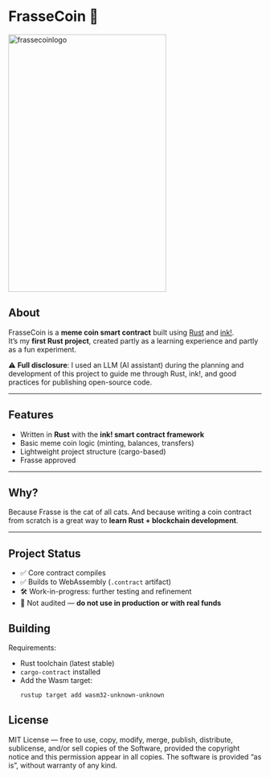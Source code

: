 # FrasseCoin 🐾


<img width="314" height="512" alt="frassecoinlogo" src="https://github.com/user-attachments/assets/bca7f6e7-ef17-4814-97e6-3182a44f3ec8" />

## About

FrasseCoin is a **meme coin smart contract** built using [Rust](https://www.rust-lang.org/) and [ink!](https://use.ink/).  
It’s my **first Rust project**, created partly as a learning experience and partly as a fun experiment.  

⚠️ **Full disclosure**: I used an LLM (AI assistant) during the planning and development of this project to guide me through Rust, ink!, and good practices for publishing open-source code.

---

## Features

- Written in **Rust** with the **ink! smart contract framework**
- Basic meme coin logic (minting, balances, transfers)
- Lightweight project structure (cargo-based)
- Frasse approved

---

## Why?

Because Frasse is the cat of all cats.
And because writing a coin contract from scratch is a great way to **learn Rust + blockchain development**.

---

## Project Status

- ✅ Core contract compiles
- ✅ Builds to WebAssembly (`.contract` artifact)
- 🛠️ Work-in-progress: further testing and refinement
- 🚧 Not audited — **do not use in production or with real funds**

## Building

Requirements:
- Rust toolchain (latest stable)  
- `cargo-contract` installed  
- Add the Wasm target:
  ```bash
  rustup target add wasm32-unknown-unknown

## License

MIT License — free to use, copy, modify, merge, publish, distribute, sublicense, and/or sell copies of the Software, provided the copyright notice and this permission appear in all copies. The software is provided “as is”, without warranty of any kind.
